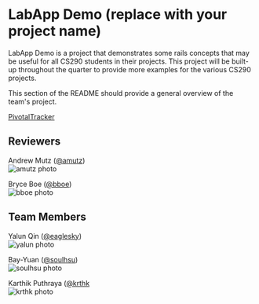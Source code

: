 # LabApp Demo (replace with your project name)

LabApp Demo is a project that demonstrates some rails concepts that may be
useful for all CS290 students in their projects. This project will be built-up
throughout the quarter to provide more examples for the various CS290 projects.

This section of the README should provide a general overview of the team's
project.

[PivotalTracker](https://www.pivotaltracker.com/n/projects/1193878)

## Reviewers 

Andrew Mutz ([@amutz](https://github.com/amutz))  
![amutz photo](https://avatars3.githubusercontent.com/u/919763?v=2&s=120)


Bryce Boe ([@bboe](https://github.com/bboe/))  
![bboe photo](https://avatars3.githubusercontent.com/u/48100?s=120)

## Team Members

Yalun Qin ([@eaglesky](https://github.com/eaglesky))   
![yalun photo](https://avatars3.githubusercontent.com/u/3161743?s=120)


Bay-Yuan ([@soulhsu](https://github.com/soulhsu/))   
![soulhsu photo](https://avatars3.githubusercontent.com/u/9331080?v=2&s=120)

Karthik Puthraya ([@krthk]((https://github.com/krthk/))   
![krthk photo](https://avatars3.githubusercontent.com/u/5073107?v=2&s=120)

